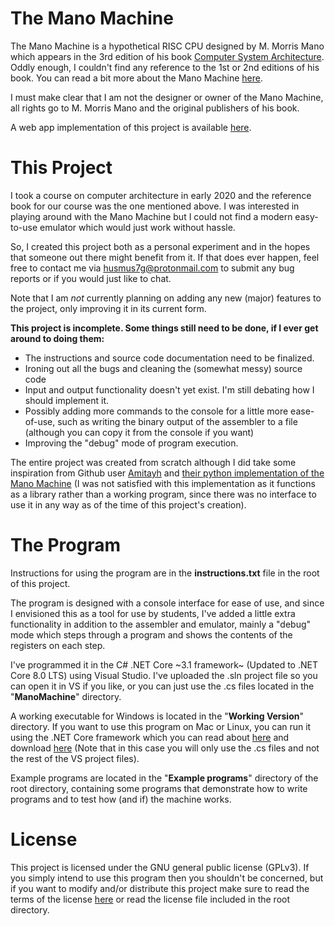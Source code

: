 # The Mano Machine
The Mano Machine is a hypothetical RISC CPU designed by M. Morris Mano which appears in the 3rd edition of his book [Computer System Architecture](https://www.amazon.com/Computer-System-Architecture-Morris-Mano/dp/0131755633). Oddly enough, I couldn't find any reference to the 1st or 2nd editions of his book. You can read a bit more about the Mano Machine [here](https://wikipedia.org/wiki/Mano_machine).

I must make clear that I am not the designer or owner of the Mano Machine, all rights go to M. Morris Mano and the original publishers of his book.

A web app implementation of this project is available [here](https://github.com/husmus00/mano-web).

# This Project
I took a course on computer architecture in early 2020 and the reference book for our course was the one mentioned above. I was interested in playing around with the Mano Machine but I could not find a modern easy-to-use emulator which would just work without hassle. 

So, I created this project both as a personal experiment and in the hopes that someone out there might benefit from it. If that does ever happen, feel free to contact me via <husmus7g@protonmail.com> to submit any bug reports or if you would just like to chat.

Note that I am *not* currently planning on adding any new (major) features to the project, only improving it in its current form.

**This project is incomplete. Some things still need to be done, if I ever get around to doing them:**
* The instructions and source code documentation need to be finalized.
* Ironing out all the bugs and cleaning the (somewhat messy) source code
* Input and output functionality doesn't yet exist. I'm still debating how I should implement it.
* Possibly adding more commands to the console for a little more ease-of-use, such as writing the binary output of the assembler to a file (although you can copy it from the console if you want)
* Improving the "debug" mode of program execution.

The entire project was created from scratch although I did take some inspiration from Github user [Amitayh](https://github.com/amitayh) and [their python implementation of the Mano Machine](https://github.com/amitayh/mano-machine-emulator) (I was not satisfied with this implementation as it functions as a library rather than a working program, since there was no interface to use it in any way as of the time of this project's creation).

# The Program
Instructions for using the program are in the **instructions.txt** file in the root of this project.

The program is designed with a console interface for ease of use, and since I envisioned this as a tool for use by students, I've added a little extra functionality in addition to the assembler and emulator, mainly a "debug" mode which steps through a program and shows the contents of the registers on each step.

I've programmed it in the C# .NET Core ~3.1 framework~ (Updated to .NET Core 8.0 LTS) using Visual Studio. I've uploaded the .sln project file so you can open it in VS if you like, or you can just use the .cs files located in the "**ManoMachine**" directory.

A working executable for Windows is located in the "**Working Version**" directory. If you want to use this program on Mac or Linux, you can run it using the .NET Core framework which you can read about [here](https://docs.microsoft.com/en-us/dotnet/core/introduction) and download [here](https://dotnet.microsoft.com/download/dotnet-core) (Note that in this case you will only use the .cs files and not the rest of the VS project files).

Example programs are located in the "**Example programs**" directory of the root directory, containing some programs that demonstrate how to write programs and to test how (and if) the machine works.

# License
This project is licensed under the GNU general public license (GPLv3). If you simply intend to use this program then you shouldn't be concerned, but if you want to modify and/or distribute this project make sure to read the terms of the license [here](https://www.gnu.org/licenses/gpl-3.0.en.html) or read the license file included in the root directory.
